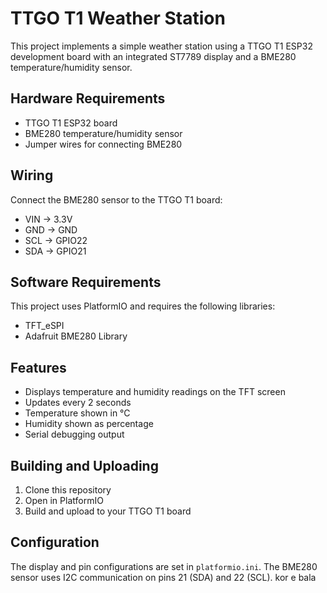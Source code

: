 # TTGO T1 Weather Station

This project implements a simple weather station using a TTGO T1 ESP32 development board with an integrated ST7789 display and a BME280 temperature/humidity sensor.

## Hardware Requirements

- TTGO T1 ESP32 board
- BME280 temperature/humidity sensor
- Jumper wires for connecting BME280

## Wiring

Connect the BME280 sensor to the TTGO T1 board:
- VIN -> 3.3V
- GND -> GND  
- SCL -> GPIO22
- SDA -> GPIO21

## Software Requirements

This project uses PlatformIO and requires the following libraries:
- TFT_eSPI
- Adafruit BME280 Library

## Features

- Displays temperature and humidity readings on the TFT screen
- Updates every 2 seconds
- Temperature shown in °C
- Humidity shown as percentage
- Serial debugging output

## Building and Uploading

1. Clone this repository
2. Open in PlatformIO
3. Build and upload to your TTGO T1 board

## Configuration

The display and pin configurations are set in `platformio.ini`. The BME280 sensor uses I2C communication on pins 21 (SDA) and 22 (SCL).
kor e bala